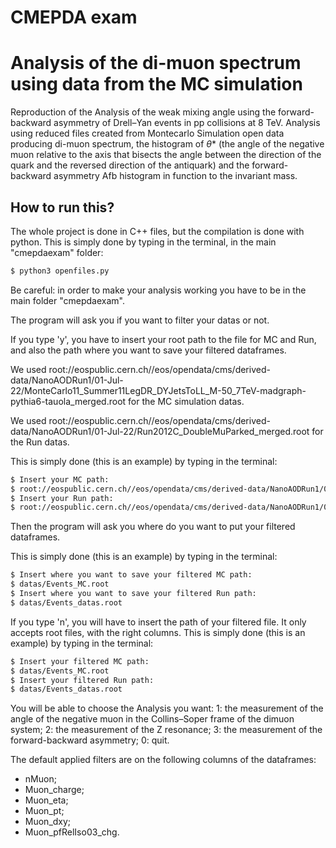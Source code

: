 # CMEPDA exam

# Analysis of the di-muon spectrum using data from the MC simulation

Reproduction of the Analysis of the weak mixing angle using the forward-backward asymmetry of Drell–Yan events in pp collisions at 8 TeV.
Analysis using reduced files created from Montecarlo Simulation open data producing di-muon spectrum, the histogram of $\theta$* (the angle of the negative muon relative to the axis that bisects the angle between the direction of the quark and the reversed direction of the antiquark) and the forward-
backward asymmetry Afb histogram in function to the invariant mass.

## How to run this?

The whole project is done in C++ files, but the compilation is done with python.
This is simply done by typing in the terminal, in the main "cmepdaexam" folder:
```bash
$ python3 openfiles.py
```
Be careful: in order to make your analysis working you have to be in the main folder "cmepdaexam".
 
The program will ask you if you want to filter your datas or not. 
 
If you type 'y', you have to insert your root path to the file for MC and Run, and also the path where you want to save your filtered dataframes. 
 
We used root://eospublic.cern.ch//eos/opendata/cms/derived-data/NanoAODRun1/01-Jul-22/MonteCarlo11_Summer11LegDR_DYJetsToLL_M-50_7TeV-madgraph-pythia6-tauola_merged.root for the MC simulation datas.
 
We used root://eospublic.cern.ch//eos/opendata/cms/derived-data/NanoAODRun1/01-Jul-22/Run2012C_DoubleMuParked_merged.root for the Run datas.
 
This is simply done (this is an example) by typing in the terminal:
```bash
$ Insert your MC path:
$ root://eospublic.cern.ch//eos/opendata/cms/derived-data/NanoAODRun1/01-Jul-22/MonteCarlo11_Summer11LegDR_DYJetsToLL_M-50_7TeV-madgraph-pythia6-tauola_merged.root
$ Insert your Run path:
$ root://eospublic.cern.ch//eos/opendata/cms/derived-data/NanoAODRun1/01-Jul-22/Run2012C_DoubleMuParked_merged.root
```

Then the program will ask you where do you want to put your filtered dataframes.
 
This is simply done (this is an example) by typing in the terminal:
```bash
$ Insert where you want to save your filtered MC path:
$ datas/Events_MC.root
$ Insert where you want to save your filtered Run path:
$ datas/Events_datas.root
```
 
If you type 'n', you will have to insert the path of your filtered file. It only accepts root files, with the right columns.
This is simply done (this is an example) by typing in the terminal:
```bash
$ Insert your filtered MC path:
$ datas/Events_MC.root
$ Insert your filtered Run path:
$ datas/Events_datas.root
```

You will be able to choose the Analysis you want: 
 1: the measurement of the angle of the negative muon in the Collins–Soper frame of the dimuon system;
 2: the measurement of the Z resonance; 
 3: the measurement of the forward-backward asymmetry;
 0: quit.
 
 The default applied filters are on the following columns of the dataframes:
 - nMuon;
 - Muon_charge;
 - Muon_eta;
 - Muon_pt;
 - Muon_dxy;
 - Muon_pfRelIso03_chg.
